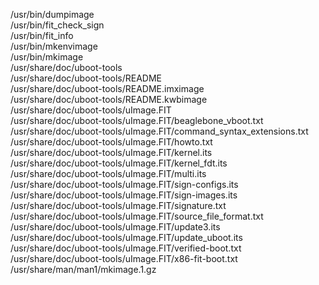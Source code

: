 /usr/bin/dumpimage  
/usr/bin/fit\_check\_sign  
/usr/bin/fit\_info  
/usr/bin/mkenvimage  
/usr/bin/mkimage  
/usr/share/doc/uboot-tools  
/usr/share/doc/uboot-tools/README  
/usr/share/doc/uboot-tools/README.imximage  
/usr/share/doc/uboot-tools/README.kwbimage  
/usr/share/doc/uboot-tools/uImage.FIT  
/usr/share/doc/uboot-tools/uImage.FIT/beaglebone\_vboot.txt  
/usr/share/doc/uboot-tools/uImage.FIT/command\_syntax\_extensions.txt  
/usr/share/doc/uboot-tools/uImage.FIT/howto.txt  
/usr/share/doc/uboot-tools/uImage.FIT/kernel.its  
/usr/share/doc/uboot-tools/uImage.FIT/kernel\_fdt.its  
/usr/share/doc/uboot-tools/uImage.FIT/multi.its  
/usr/share/doc/uboot-tools/uImage.FIT/sign-configs.its  
/usr/share/doc/uboot-tools/uImage.FIT/sign-images.its  
/usr/share/doc/uboot-tools/uImage.FIT/signature.txt  
/usr/share/doc/uboot-tools/uImage.FIT/source\_file\_format.txt  
/usr/share/doc/uboot-tools/uImage.FIT/update3.its  
/usr/share/doc/uboot-tools/uImage.FIT/update\_uboot.its  
/usr/share/doc/uboot-tools/uImage.FIT/verified-boot.txt  
/usr/share/doc/uboot-tools/uImage.FIT/x86-fit-boot.txt  
/usr/share/man/man1/mkimage.1.gz  
